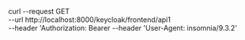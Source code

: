 curl --request GET \
  --url http://localhost:8000/keycloak/frontend/api1 \
  --header 'Authorization: Bearer <Token>  --header 'User-Agent: insomnia/9.3.2'
